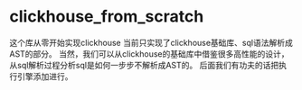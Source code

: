 # clickhouse_from_scratch
这个库从零开始实现clickhouse
当前只实现了clickhouse基础库、sql语法解析成AST的部分。
当然，我们可以从clickhouse的基础库中借鉴很多高性能的设计，从sql解析过程分析sql是如何一步步不解析成AST的。
后面我们有功夫的话把执行引擎添加进行。
